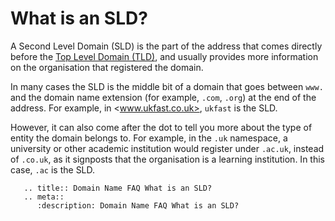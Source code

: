 # What is an SLD?

A Second Level Domain (SLD) is the part of the address that comes directly before the [Top Level Domain (TLD)](/domains/domains/faqs/what-is-a-tld), and usually provides more information on the organisation that registered the domain.

In many cases the SLD is the middle bit of a domain that goes between `www.` and the domain name extension (for example, `.com`, `.org`) at the end of the address. For example, in <www.ukfast.co.uk>, `ukfast` is the SLD.

However, it can also come after the dot to tell you more about the type of entity the domain belongs to. For example, in the `.uk` namespace, a university or other academic institution would register under `.ac.uk`, instead of `.co.uk`, as it signposts that the organisation is a learning institution. In this case, `.ac` is the SLD.

```eval_rst
   .. title:: Domain Name FAQ What is an SLD?
   .. meta::
      :description: Domain Name FAQ What is an SLD?
```
